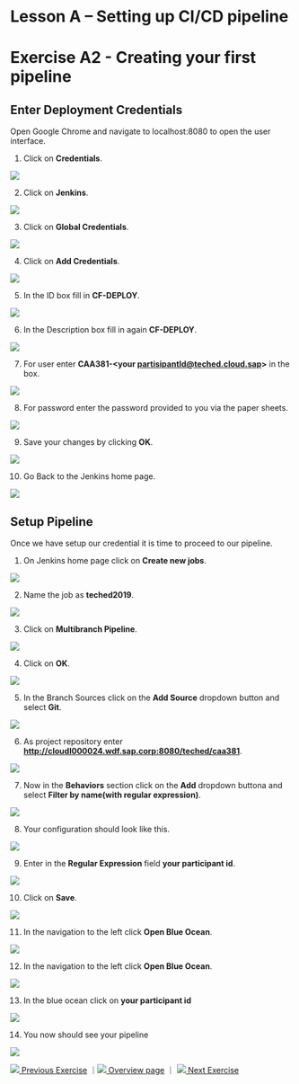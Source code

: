 # Lesson A – Setting up CI/CD pipeline
# Exercise A2 - Creating your first pipeline

## Enter Deployment Credentials
Open Google Chrome and navigate to localhost:8080 to open the user interface.

1. Click on **Credentials**.

![](../../images/a/a2_credentials.png)

2. Click on **Jenkins**.

![](../../images/a/a2_jenkins.png)

3. Click on **Global Credentials**.

![](../../images/a/a2_global_credentials.png)

4. Click on **Add Credentials**.

![](../../images/a/a2_add_credentials.png)


5. In the ID box fill in **CF-DEPLOY**.

![](../../images/a/a2_id_cf_deploy.png)


6. In the Description box fill in again **CF-DEPLOY**.

![](../../images/a/a2_desc_cf_deploy.png)

7. For user enter **CAA381-\<your partisipantId@teched.cloud.sap>** in the box.

![](../../images/a/a2_enter_user.png)

8. For password enter the password provided to you via the paper sheets.

![](../../images/a/a2_enter_pass.png)

9. Save your changes by clicking **OK**.

![](../../images/a/a2_click_ok.png)

10. Go Back to the Jenkins home page.

![](../../images/a/a2_back_to_jenkins.png)

## Setup Pipeline

Once we have setup our credential it is time to proceed to our pipeline. 

1. On Jenkins home page click on **Create new jobs**.

![](../../images/a/a2_create_new-job.png)

2. Name the job as **teched2019**.

![](../../images/a/a2_name_job.png)

3. Click on **Multibranch Pipeline**.

![](../../images/a/a2_multibranch_pipeline.png)


4. Click on **OK**.

![](../../images/a/a2_ok.png)

5. In the Branch Sources click on the **Add Source** dropdown button and select **Git**.

![](../../images/a/a2_source_git.png)

6. As project repository enter **http://cloudl000024.wdf.sap.corp:8080/teched/caa381**.

![](../../images/a/a2_project_repo.png)

7. Now in the **Behaviors** section click on the **Add** dropdown buttona and select **Filter by name(with regular expression)**.

![](../../images/a/a2_filter_by_name.png)

8. Your configuration should look like this.

![](../../images/a/a2_summary_screen.png)

9. Enter in the **Regular Expression** field **your participant id**.

![](../../images/a/a2_porject_id.png)

10. Click on **Save**.

![](../../images/a/a2_click_save.png)

11. In the navigation to the left click **Open Blue Ocean**.

![](../../images/a/a2_open_blue_ocean.png)

12. In the navigation to the left click **Open Blue Ocean**.

![](../../images/a/a2_open_blue_ocean.png)


13. In the blue ocean click on **your participant id**

![](../../images/a/a2_participant-id.png)


14. You now should see your pipeline

![](../../images/a/a2_pipeline.png)




[![](../../images/nav-previous.png) Previous Exercise](../A1/README.md) ｜[![](../../images/nav-home.png) Overview page](../../README.md) ｜ [![](../../images/nav-next.png) Next Exercise](../exercises/overviews/B/README.md)
